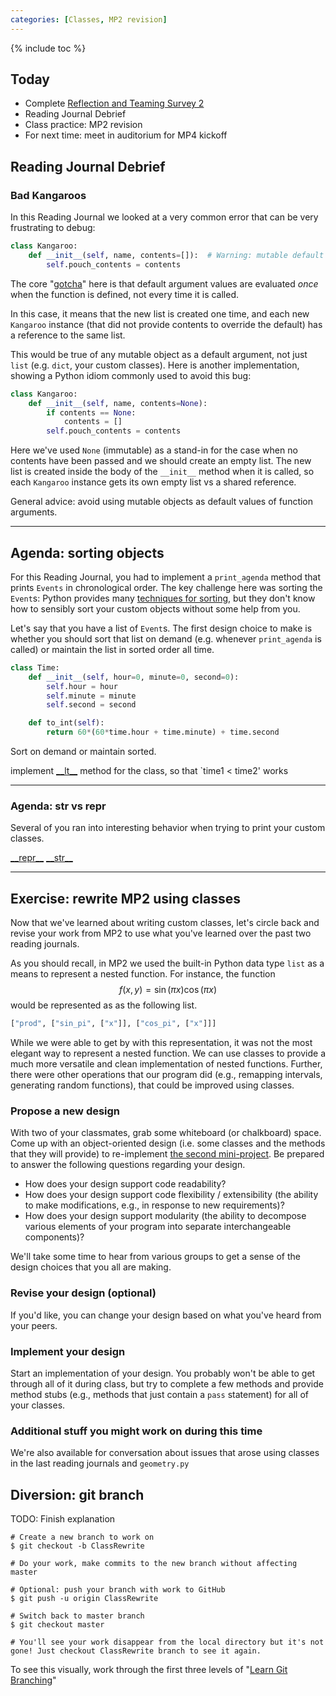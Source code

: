 ```yaml
---
categories: [Classes, MP2 revision]
---
```


{% include toc %}

## Today

* Complete [Reflection and Teaming Survey 2](https://goo.gl/forms/C5Lv97hbB5s5SfXW2)
* Reading Journal Debrief
* Class practice: MP2 revision
* For next time: meet in auditorium for MP4 kickoff


## Reading Journal Debrief

### Bad Kangaroos

In this Reading Journal we looked at a very common error that can be very frustrating to debug:

```python
class Kangaroo:
    def __init__(self, name, contents=[]):	# Warning: mutable default argument bug!
        self.pouch_contents = contents
```

The core "[gotcha](http://docs.python-guide.org/en/latest/writing/gotchas/#mutable-default-arguments)" here is that default argument values are evaluated *once* when the function is defined, not every time it is called.

In this case, it means that the new list is created one time, and each new `Kangaroo` instance (that did not provide contents to override the default) has a reference to the same list.

This would be true of any mutable object as a default argument, not just `list` (e.g. `dict`, your custom classes). Here is another implementation, showing a Python idiom commonly used to avoid this bug:

```python
class Kangaroo:
    def __init__(self, name, contents=None):
        if contents == None:
            contents = []
        self.pouch_contents = contents
```

Here we've used `None` (immutable) as a stand-in for the case when no contents have been passed and we should create an empty list. The new list is created inside the body of the `__init__` method when it is called, so each `Kangaroo` instance gets its own empty list vs a shared reference.

General advice: avoid using mutable objects as default values of function arguments.

----

## Agenda: sorting objects

For this Reading Journal, you had to implement a `print_agenda` method that prints `Events` in chronological order.
The key challenge here was sorting the `Event`s: Python provides many
[techniques for sorting](https://docs.python.org/3.6/howto/sorting.html),
but they don't know how to sensibly sort your custom objects without some help from you.

Let's say that you have a list of `Event`s. The first design choice to make is whether you should sort that list on demand (e.g. whenever `print_agenda` is called) or maintain the list in sorted order all time.


```python
class Time:
    def __init__(self, hour=0, minute=0, second=0):
        self.hour = hour
        self.minute = minute
        self.second = second

    def to_int(self):
        return 60*(60*time.hour + time.minute) + time.second
```

Sort on demand or maintain sorted.


implement [\_\_lt\_\_](https://docs.python.org/3.6/reference/datamodel.html#object.__lt__) method for the class, so that `time1 < time2' works

----

### Agenda: str vs repr

Several of you ran into interesting behavior when trying to print your custom classes.

[\_\_repr\_\_](https://docs.python.org/3/reference/datamodel.html#object.__repr__)
[\_\_str\_\_](https://docs.python.org/3/reference/datamodel.html#object.__str__)


----

## Exercise: rewrite MP2 using classes

Now that we've learned about writing custom classes, let's circle back and revise your work from MP2 to use what you've learned over the past two reading journals.

As you should recall, in MP2 we used the built-in Python data type `list` as a means to represent a nested function.  For instance, the function $$f(x, y) = \sin(\pi x) \cos(\pi x)$$ would be represented as as the following list.

```python
["prod", ["sin_pi", ["x"]], ["cos_pi", ["x"]]]
```

While we were able to get by with this representation, it was not the most elegant way to represent a nested function.  We can use classes to provide a much more versatile and clean implementation of nested functions. Further, there were other operations that our program did (e.g., remapping intervals, generating random functions), that could be improved using classes.

### Propose a new design

With two of your classmates, grab some whiteboard (or chalkboard) space.  Come up with an object-oriented design (i.e. some classes and the methods that they will provide) to re-implement [the second mini-project](/assignments/mini-project-2-computational-art).  Be prepared to answer the following questions regarding your design.
* How does your design support code readability?
* How does your design support code flexibility / extensibility (the ability to make modifications, e.g., in response to new requirements)?
* How does your design support modularity (the ability to decompose various elements of your program into separate interchangeable components)?

We'll take some time to hear from various groups to get a sense of the design choices that you all are making.

### Revise your design (optional)

If you'd like, you can change your design based on what you've heard from your peers.

### Implement your design

Start an implementation of your design.  You probably won't be able to get through all of it during class, but try to complete a few methods and provide method stubs (e.g., methods that just contain a `pass` statement) for all of your classes.

### Additional stuff you might work on during this time

We're also available for conversation about issues that arose using classes in the last reading journals and `geometry.py`


## Diversion: git branch

TODO: Finish explanation

```
# Create a new branch to work on
$ git checkout -b ClassRewrite

# Do your work, make commits to the new branch without affecting master

# Optional: push your branch with work to GitHub
$ git push -u origin ClassRewrite

# Switch back to master branch
$ git checkout master

# You'll see your work disappear from the local directory but it's not gone! Just checkout ClassRewrite branch to see it again.
```

To see this visually, work through the first three levels of "[Learn Git Branching](https://learngitbranching.js.org/)"
